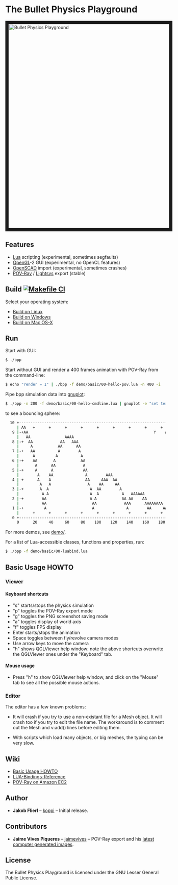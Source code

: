 # The Bullet Physics Playground

<a
href="https://www.youtube.com/watch?v=RwMhyvVPsQI&list=PL-OhsevLGGI2bFpOqzqnWsGILh9a5YkDr" target="_blank"><img src="http://img.youtube.com/vi/RwMhyvVPsQI/maxresdefault.jpg" alt="Bullet Physics Playground" width="640" border="10" /></a>

## Features

* [Lua](https://www.lua.org/) scripting   (experimental, sometimes segfaults)
* [OpenGL](https://www.opengl.org/)-2 GUI      (experimental, no OpenCL features)
* [OpenSCAD](http://www.openscad.org/) import (experimental, sometimes crashes)
* [POV-Ray](http://www.povray.org/) / [Lightsys](http://www.ignorancia.org/en/index.php?page=Lightsys) export (stable)

## Build [![Makefile CI](https://github.com/bullet-physics-playground/bpp/actions/workflows/makefile.yml/badge.svg)](https://github.com/bullet-physics-playground/bpp/actions/workflows/makefile.yml)

Select your operating system:

 * [Build on Linux](https://github.com/bullet-physics-playground/bpp/wiki/Build-on-Linux)
 * [Build on Windows](https://github.com/bullet-physics-playground/bpp/wiki/Build-on-Windows)
 * [Build on Mac OS-X](https://github.com/bullet-physics-playground/bpp/wiki/Build-on-Mac-OS-X)

## Run

Start with GUI:
```bash
$ ./bpp
```

Start without GUI and render a 400 frames animation with POV-Ray from the command-line:
```bash
$ echo "render = 1" | ./bpp -f demo/basic/00-hello-pov.lua -n 400 -i
```

Pipe bpp simulation data into [gnuplot](https://en.wikipedia.org/wiki/Gnuplot):
```bash
$ ./bpp -n 200 -f demo/basic/00-hello-cmdline.lua | gnuplot -e "set terminal dumb; plot for[col=3:3] '/dev/stdin' using 1:col title columnheader(col) with lines"
```

to see a bouncing sphere:
```bash
  10 +---------------------------------------------------------------------+   
     | AA   +      +      +      +      +      +      +      +      +      |   
   9 |-+AA                                                       Y    A  +-|   
     |   AA               AAAA                                             |   
   8 |-+  AA            AA   AAA                                         +-|   
     |     A           AA      AA                                          |   
   7 |-+   AA          A        A                                        +-|   
     |      A         A          A                                         |   
   6 |-+    AA       A           AA                                      +-|   
     |       A      AA            A                                        |   
   5 |-+     A      A             AA                                     +-|   
     |        A    AA              A        AAA                            |   
   4 |-+      A    A               AA     AAA  AA                        +-|   
     |         A   A                A    AA     AA                         |   
   3 |-+       A  A                  A  AA        A                      +-|   
     |          A A                  A  A          A   AAAAAA              |   
   2 |-+        AA                   A A           AA AA    AA           +-|   
     |          AA                    AA            AAA      AAAAAAAA      |   
   1 |-+         A                    A              A        AA     AAAAAA|   
     |      +      +      +      +      +      +      +      +      +      |   
   0 +---------------------------------------------------------------------+   
     0      20     40     60     80    100    120    140    160    180    200  
```

For more demos, see [demo/](https://github.com/bullet-physics-playground/bpp/tree/master/demo).

For a list of Lua-accessible classes, functions and properties, run:
```bash
$ ./bpp -f demo/basic/00-luabind.lua
```

## Basic Usage HOWTO

### Viewer

#### Keyboard shortcuts

* "s" starts/stops the physics simulation
* "p" toggles the POV-Ray export mode
* "g" toggles the PNG screenshot saving mode
* "a" toggles display of world axis
* "f" toggles FPS display 
* Enter starts/stops the animation
* Space toggles between fly/revolve camera modes
* Use arrow keys to move the camera 
* "h" shows QGLViewer help window: note the above shortcuts overwrite the QGLViewer ones under the "Keyboard" tab.

#### Mouse usage

* Press "h" to show QGLViewer help window, and click on the "Mouse" tab to see all the possible mouse actions.

### Editor

The editor has a few known problems:
 
* It will crash if you try to use a non-existant file for a Mesh object. It will crash too if you try to edit the file name. The workaround is to comment out the Mesh and v:add() lines before editing them.

* With scripts which load many objects, or big meshes, the typing can be very slow.

## Wiki

* [Basic Usage HOWTO](https://github.com/bullet-physics-playground/bpp/wiki/Basic-Usage-HOWTO)
* [LUA-Bindings-Reference](https://github.com/bullet-physics-playground/bpp/wiki/LUA-Bindings-Reference)
* [POV-Ray on Amazon EC2](https://github.com/bullet-physics-playground/bpp/wiki/POV%E2%80%93Ray-on-Amazon-EC2)

## Author

* **Jakob Flierl** – [koppi](https://github.com/koppi) – Initial release.

## Contributors

* **Jaime Vives Piqueres** – [jaimevives](https://github.com/jaimevives) – POV-Ray export and his [latest computer generated images](http://www.ignorancia.org/index.php/galleries/latest-images/).

## License

The Bullet Physics Playground is licensed under the GNU Lesser General Public License.
